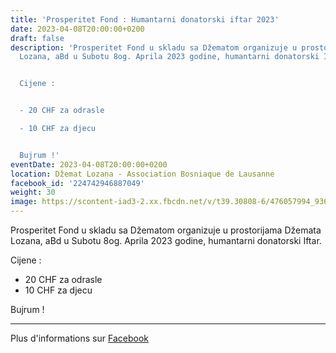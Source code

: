 ```yaml
---
title: 'Prosperitet Fond : Humantarni donatorski iftar 2023'
date: 2023-04-08T20:00:00+0200
draft: false
description: 'Prosperitet Fond u skladu sa Džematom organizuje u prostorijama Džemata
  Lozana, aBd u Subotu 8og. Aprila 2023 godine, humantarni donatorski Iftar.


  Cijene :


  - 20 CHF za odrasle

  - 10 CHF za djecu


  Bujrum !'
eventDate: 2023-04-08T20:00:00+0200
location: Džemat Lozana - Association Bosniaque de Lausanne
facebook_id: '224742946887049'
weight: 30
image: https://scontent-iad3-2.xx.fbcdn.net/v/t39.30808-6/476057994_936635281930405_1135964331823661885_n.jpg?_nc_cat=106&ccb=1-7&_nc_sid=9e60e4&_nc_ohc=ytzMEqRGW_EQ7kNvwG4q0EO&_nc_oc=AdlOotolGVNEmHsC60vTdGiLQURMTRqJCm50KPWbg4bBNdsqgMSX1rGwnJv2epF5a-Q&_nc_zt=23&_nc_ht=scontent-iad3-2.xx&edm=ABTKTjYEAAAA&_nc_gid=SWBkkoc4icEVA8lMHnHZwA&oh=00_AfZyQhZ4prs-VsVv2atdcJSgeayOKZ7G7b9-ZnKmmroO-w&oe=68D2A0FD
---
```


Prosperitet Fond u skladu sa Džematom organizuje u prostorijama Džemata Lozana, aBd u Subotu 8og. Aprila 2023 godine, humantarni donatorski Iftar.

Cijene :

- 20 CHF za odrasle
- 10 CHF za djecu

Bujrum !

---

Plus d'informations sur [Facebook](https://facebook.com/events/224742946887049)